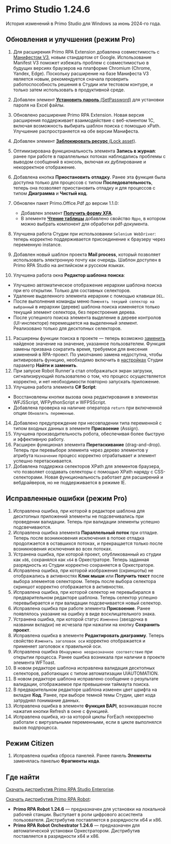 # Primo Studio 1.24.6

История изменений в Primo Studio для Windows за июнь 2024-го года. 


## Обновления и улучшения (режим Pro)

1. Для расширения Primo RPA Extension добавлена совместимость с [Манифестом V3](https://developer.chrome.com/docs/extensions/develop/migrate/what-is-mv3?hl=ru), новым стандартом от Google. Использование Manifest V3 поможет избежать проблем с совместимостью в будущих версиях браузеров на платформе Chromium (Chrome, Yandex, Edge). Поскольку расширение на базе Манифеста V3 является новым, рекомендуется сначала проверить работоспособность решения в Студии или тестовом контуре, и только затем использовать в продуктивной среде.

2. Добавлен элемент [**Установить пароль** (SetPassword)](https://docs.primo-rpa.ru/primo-rpa/g_elements/el_basic/els_excel/el_excel_set_password) для установки пароля на Excel файлы.
3. Обновлено расширение Primo RPA Extension. Новая версия расширения поддерживает взаимодействие с веб-клиентом 1С, включая возможность выбирать шаблон поиска с помощью xPath. Улучшение распространяется на обе версии Манифеста.
4. Добавлен элемент [**Заблокировать ресурс** (Lock asset)](https://docs.primo-rpa.ru/primo-rpa/g_elements/el_basic/els_orch/els_assets/lock_asset).
5. Оптимизирована функциональность элемента **Запись в журнал**: ранее при работе в параллельных потоках наблюдались проблемы с выводом сообщений в консоль, включая их дублирование и некорректное отображение.
6. Добавлена кнопка **Приостановить отладку**. Ранее эта функция была доступна только для процессов с типом **Последовательность**, теперь она позволяет приостановить отладку и для процессов с типом **Диаграмма** и **Чистый код**.
7. Обновлен пакет Primo.Office.Pdf до версии 1.1.0: 
   - Добавлен элемент [**Получить форму XFA**](https://docs.primo-rpa.ru/primo-rpa/g_elements/el_extra/els_pdf/el_getxfaform). 
   - В элементе [**Чтение таблицы**](https://docs.primo-rpa.ru/primo-rpa/g_elements/el_extra/els_pdf/el_gettable) добавлено свойство `Ядро`, в котором можно выбрать компонент для обработки pdf-документа. 
8. Улучшена работа Студии при использовании `Selenium WebDriver`: теперь корректно поддерживается присоединение к браузеру через переменную instance.
9. Добавлен новый шаблон проекта **Mail process**, который позволяет использовать электронную почту как очередь. Шаблон доступен в Primo RPA Studio на английском и русском языках.
10. Улучшена работа окна **Редактор шаблона поиска**:
   * Улучшено автоматическое отображение иерархии шаблона поиска при его открытии. Только для составных селекторов.
   * Удаление выделенного элемента иерархии с помощью клавиши `DEL`.
   * После выполнения команды меню `Поменять текущий селектор на выбранный` в иерархии (дереве) шаблона поиска изменяется только текущий элемент селектора, без перестроения дерева.
   * После успешного поиска элемента выделение в дереве контролов (UI-инспекторе) перемещается на выделенный элемент. Реализовано только для десктопных селекторов.
11. Расширены функции поиска в проекте — теперь возможно [заменить](https://docs.primo-rpa.ru/primo-rpa/primo-studio/projects/search) найденое значение на значение, указанное пользователем. Функция замены призвана сократить время, требуемое для внесения изменений в RPA-проект. По умолчанию замена недоступна, чтобы активировать функцию, необходимо включить в [настройках](https://docs.primo-rpa.ru/primo-rpa/primo-studio/settings#obshie) Студии параметр **Найти и заменить**.
12. При запуске Robot Runner'a стал отображаться экран загрузки, сигнализирующий пользователю о том, что процесс осуществляется корректно, и нет необходимости повторно запускать приложение.
13. Улучшена работа элемента **C# Script**:
   - Восстановлены кнопки вызова окна редактирования в элементах WFJSScript, WFPythonScript и WFPSScript.
   - Добавлена проверка на наличие оператора `return` при включенной опции `Обновлять переменные`.
14.  Добавлено предупреждение при несовпадении типа переменной с типом входных данных в элементе **Присвоение** (Assign).
15. Улучшена производительность робота, обеспечивая более быструю и эффективную работу.
16. Расширен функционал элемента **Перетаскивание** (drag-and-drop). Теперь при перевыборе элемента через дерево элементов у атрибута `Назначение` процесс корректно отрабатывает и элемент успешно перетаскивается.
17. Добавлена поддержка селекторов XPath для элементов браузера, что позволяет создавать селекторы с помощью XPath наряду с CSS-селекторами. Новая функциональность работает для расширений и вебдрайверов, но не поддерживается в режиме IE.



## Исправленные ошибки (режим Pro)

1. Исправлена ошибка, при которой в редакторе шаблона для десктопных приложений элементы не подсвечивались при проведении валидации. Теперь при валидации элементы успешно подсвечиваются.
3. Исправлена ошибка элемента **Параллельный поток** при отладке. Теперь после возникновения исключения в потоке отладка продолжается в оставшихся потоках, и прекращается только после возникновения исключения во всех потоках.
4. Устранена ошибка, при которой проект, опубликованный из студии как `x86`, сохранялся как `x64` в Оркестраторе. Теперь заданная разрядность из Студии корректно сохраняется в Оркестраторе.
5. Исправлена ошибка, при которой изображения (скриншоты) не отображались в активностях **Клик мыши** или **Получить текст** после выбора элементов селектором. Теперь после выбора селектора скриншот корректно отображается в активностях.
6. Исправлена ошибка, при которой селектор не перевыбирался в предварительном редакторе шаблона. Теперь селектор успешно перевыбирается и при валидации подсвечивается новый селектор.
7. Исправлена ошибка при работе элемента **Присвоение**. Ранее появлялось указание на ошибку в виде восклицательного знака.
8. Устранена ошибка, при которой статус `Изменено` (звездочка в названии вкладки) не исчезала при нажатии на кнопку **Сохранить проект**. 
9. Исправлена ошибка в элементе **Редактировать диаграмму**. Теперь свойство `Изменить заголовок оси` корректно отображается и применяет заголовок к правильной оси.
10. Исправлена ошибка `Обнаружено неоднозначное соответствие` при открытии процесса. Ранее ошибка возникала при наличии в проекте элемента WFToast.
1. В новом редакторе шаблона исправлена валидация десктопных селекторов, работающих с типом автоматизации UIAUTOMATION. 
1. В новом редакторе шаблона исправлено сообщение о результате валидации, отображаемое при превышении таймаута поиска. 
1. В предварительном редакторе шаблона изменен цвет шрифта на вкладке **Код**. Ранее, при выборе темной темы Студии, цвет кода затруднял понимание данных.
1. Исправлена ошибка в элементе **Функция BAPI**, возникавшая после нажатия кнопки Refresh в окне с функцией. 
1. Исправлена ошибка, из-за которой циклы ForEach некорректно работали с виртуальными переменными, если в цикле выполнялся вызов подпроцесса. 

 



## Режим Citizen

1. Исправлена ошибка сброса панелей. Ранее панель **Элементы** заменялась панелью **Фрагменты кода**.

## Где найти
[Скачать дистрибутив Primo RPA Studio Enterprise](https://disk.primo-rpa.ru/index.php/s/t9BHBjR6PP06Yax?path=%2FRelease%2FStudio).  

[Скачать дистрибутив Primo RPA Robot](https://disk.primo-rpa.ru/index.php/s/t9BHBjR6PP06Yax?path=%2FRelease%2FRobot):
* **Primo RPA Robot 1.24.6** — предназначен для установки на локальной рабочей станции. Выступает в роли цифрового ассистента пользователя. Дистрибутив поставляется в разрядности x64 и x86.
* **Primo RPA Robot Orchestrator 1.24.6** — предназначен для автоматической установки Оркестратором. Дистрибутив поставляется в разрядности x64 и x86.
